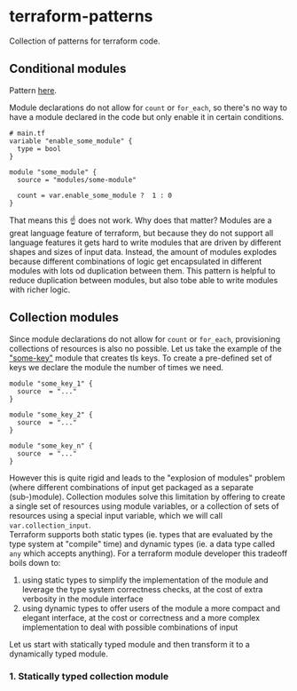 # terraform-patterns
Collection of patterns for terraform code.

## Conditional modules

Pattern [here](./pattern-conditional-module/README.md).

Module declarations do not allow for `count` or `for_each`, so there's no way to have a module declared in the code but only enable it in certain conditions.
```hcl-terraform
# main.tf
variable "enable_some_module" {
  type = bool
}

module "some_module" {
  source = "modules/some-module"
  
  count = var.enable_some_module ?  1 : 0
}
```
That means this ☝️ does not work.
Why does that matter? Modules are a great language feature of terraform, but because they do not support all language features it gets hard to write modules that are driven by different shapes and sizes of input data.
Instead, the amount of modules explodes because different combinations of logic get encapsulated in different modules with lots od duplication between them.
This pattern is helpful to reduce duplication between modules, but also tobe able to write modules with richer logic.

## Collection modules

Since module declarations do not allow for `count` or `for_each`, provisioning collections of resources is also no possible.
Let us take the example of the ["some-key"](./modules/some-key) module that creates tls keys.
To create a pre-defined set of keys we declare the module the number of times we need.
```hcl-terraform
module "some_key_1" {
  source  = "..."
}

module "some_key_2" {
  source  = "..."
}

module "some_key_n" {
  source  = "..."
}
```

However this is quite rigid and leads to the "explosion of modules" problem (where different combinations of input get packaged as a separate (sub-)module).
Collection modules solve this limitation by offering to create a single set of resources using module variables, or a collection of sets of resources using a special input variable, which we will call `var.collection_input`.  
Terraform supports both static types (ie. types that are evaluated by the type system at "compile" time) and dynamic types (ie. a data type called `any` which accepts anything).
For a terraform module developer this tradeoff boils down to:
1. using static types to simplify the implementation of the module and leverage the type system correctness checks, at the cost of extra verbosity in the module interface
2. using dynamic types to offer users of the module a more compact and elegant interface, at the cost or correctness and a more complex implementation to deal with possible combinations of input

Let us start with statically typed module and then transform it to a dynamically typed module.

### 1. Statically typed collection module



